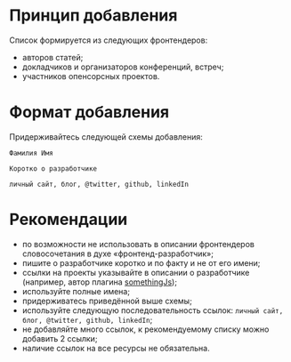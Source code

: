 # Принцип добавления

Cписок формируется из следующих фронтендеров:
- авторов статей;
- докладчиков и организаторов конференций, встреч;
- участников опенсорсных проектов.

# Формат добавления

Придерживайтесь следующей схемы добавления:

```
Фамилия Имя

Коротко о разработчике

личный сайт, блог, @twitter, github, linkedIn
```

# Рекомендации

- по возможности не использовать в описании фронтендеров словосочетания в духе «фронтенд-разработчик»;
- пишите о разработчике коротко и по факту и не от его имени;
- ссылки на проекты указывайте в описании о разработчике (например, автор плагина [somethingJs](http://google.kz));
- используйте полные имена;
- придерживатесь приведённой выше схемы;
- используйте следующую последовательность ссылок: `личный сайт, блог, @twitter, github, linkedIn`;
- не добавляйте много ссылок, к рекомендуемому списку можно добавить 2 ссылки;
- наличие ссылок на все ресурсы не обязательна.



